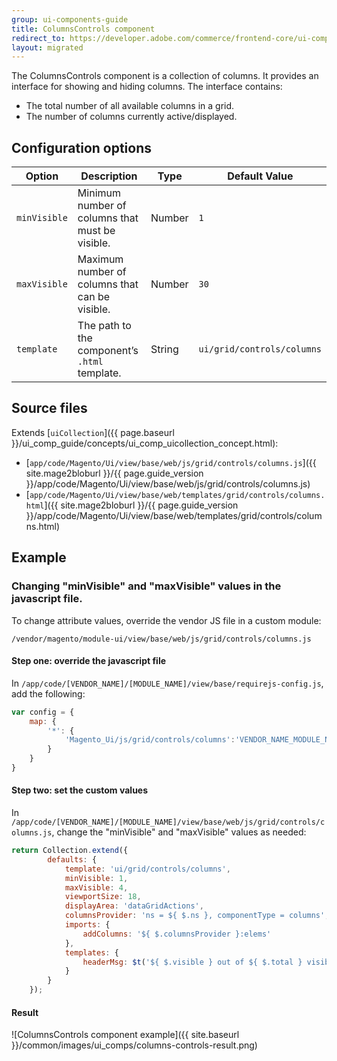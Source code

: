 ```yaml
---
group: ui-components-guide
title: ColumnsControls component
redirect_to: https://developer.adobe.com/commerce/frontend-core/ui-components/components/columns-controls/
layout: migrated
---
```


The ColumnsControls component is a collection of columns. It provides an interface for showing and hiding columns. The interface contains:

*  The total number of all available columns in a grid.
*  The number of columns currently active/displayed.

## Configuration options

| Option | Description | Type | Default Value |
| --- | --- | --- | --- |
| `minVisible` | Minimum number of columns that must be visible. | Number | `1` |
| `maxVisible` | Maximum number of columns that can be visible. | Number | `30` |
| `template` | The path to the component’s `.html` template. | String | `ui/grid/controls/columns` |

## Source files

Extends [`uiCollection`]({{ page.baseurl }}/ui_comp_guide/concepts/ui_comp_uicollection_concept.html):

*  [`app/code/Magento/Ui/view/base/web/js/grid/controls/columns.js`]({{ site.mage2bloburl }}/{{ page.guide_version }}/app/code/Magento/Ui/view/base/web/js/grid/controls/columns.js)
*  [`app/code/Magento/Ui/view/base/web/templates/grid/controls/columns.html`]({{ site.mage2bloburl }}/{{ page.guide_version }}/app/code/Magento/Ui/view/base/web/templates/grid/controls/columns.html)

## Example

### Changing "minVisible" and "maxVisible" values in the javascript file.

To change attribute values, override the vendor JS file in a custom module:

`/vendor/magento/module-ui/view/base/web/js/grid/controls/columns.js`

#### Step one: override the javascript file

In `/app/code/[VENDOR_NAME]/[MODULE_NAME]/view/base/requirejs-config.js`, add the following:

```javascript
var config = {
    map: {
        '*': {
            'Magento_Ui/js/grid/controls/columns':'VENDOR_NAME_MODULE_NAME/js/grid/controls/columns'
        }
    }
}
```

#### Step two: set the custom values

In `/app/code/[VENDOR_NAME]/[MODULE_NAME]/view/base/web/js/grid/controls/columns.js`, change the "minVisible" and "maxVisible" values as needed:

```js
return Collection.extend({
        defaults: {
            template: 'ui/grid/controls/columns',
            minVisible: 1,
            maxVisible: 4,
            viewportSize: 18,
            displayArea: 'dataGridActions',
            columnsProvider: 'ns = ${ $.ns }, componentType = columns',
            imports: {
                addColumns: '${ $.columnsProvider }:elems'
            },
            templates: {
                headerMsg: $t('${ $.visible } out of ${ $.total } visible')
            }
        }
    });
```

#### Result

![ColumnsControls component example]({{ site.baseurl }}/common/images/ui_comps/columns-controls-result.png)
